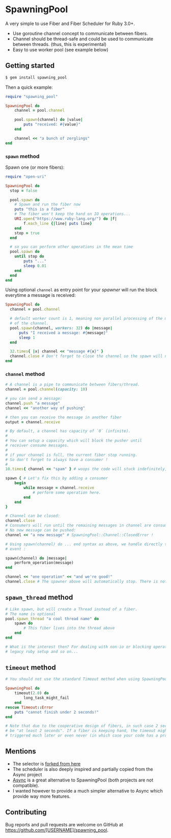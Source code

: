 # SpawningPool

A very simple to use Fiber and Fiber Scheduler for Ruby 3.0+.

- Use goroutine channel concept to communicate between fibers.
- Channel should be thread-safe and could be used to communicate between threads. (thus, this is experimental)
- Easy to use worker pool (see example below)

## Getting started

```bash
$ gem install spawning_pool
```

Then a quick example:

```ruby
require "spawning_pool"

SpawningPool do
    channel = pool.channel

    pool.spawn(channel) do |value|
        puts "received: #{value}"
    end

    channel << "a bunch of zerglings"
end
```

### `spawn` method

Spawn one (or more fibers):

```ruby
require "open-uri"

SpawningPool do
  stop = false

  pool.spawn do
    # Spawn and run the fiber now
    puts "this is a fiber"
    # The fiber won't keep the hand on IO operations...
    URI.open("https://www.ruby-lang.org/") do |f|
        f.each_line {|line| puts line}
    end
    stop = true
  end

  # so you can perform other operations in the mean time
  pool.spawn do
    until stop do
        puts "..."
        sleep 0.01
    end
  end
end
```

Using optional `channel` as entry point for your _spawner_ will run the block
everytime a message is received:

```ruby
SpawningPool do
  channel = pool.channel

  # default worker count is 1, meaning non parallel processing of the messages
  # of the channel.
  pool.spawn(channel, workers: 32) do |message|
      puts "I received a message: #{message}"
      sleep 1
  end

  32.times{ |x| channel << "message #{x}" }
  channel.close # Don't forget to close the channel so the spawn will not hang.
end
```

### `channel` method

```ruby
# A channel is a pipe to communicate between fibers/thread.
channel = pool.channel(capacity: 10)

# you can send a message:
channel.push "a message"
channel << "another way of pushing"

# then you can receive the message in another fiber
output = channel.receive

# By default, a channel has capacity of `0` (infinite).
#
# You can setup a capacity which will block the pusher until
# receiver consume messages.
#
# if your channel is full, the current fiber stop running.
# So don't forget to always have a consumer !
#
10.times{ channel << "spam" } # woops the code will stuck indefinitely, no consumers!

spawn { # Let's fix this by adding a consumer
    begin
        while message = channel.receive
            # perform some operation here.
        end
    end
}

# Channel can be closed:
channel.close
# Consumers will run until the remaining messages in channel are consumed.
# No new message can be pushed:
channel << "a new message" # SpawningPool::Channel::ClosedError !

# Using spawn(channel) do ... end syntax as above, we handle directly the close
# event :

spawn(channel) do |message|
    perform_operation(message)
end

channel << "one operation" << "and we're good!"
channel.close # The spawner above will automatically stop. There is nothing to do
```
## `spawn_thread` method

```ruby
# Like spawn, but will create a Thread instead of a fiber.
# The name is optional
pool.spawn_thread "a cool thread name" do
    spawn do
        # This fiber lives into the thread above
    end
end

# What is the interest then? For dealing with non-io or blocking operations,
# legacy ruby setup and so on...
```

## `timeout` method

```ruby
# You should not use the standard Timeout method when using SpawningPool, but instead:

SpawningPool do
    timeout(2.0) do
        long_task_might_fail
    end
rescue Timeout::Error
    puts "cannot finish under 2 seconds!"
end

# Note that due to the cooperative design of fibers, in such case 2 seconds would
# be "at least 2 seconds". If a fiber is keeping hand, the timeout might be
# triggered much later or even never (in which case your code has a problem).
```

## Mentions

- The selector is [forked from here](https://raw.githubusercontent.com/socketry/event/ee7f6bfa0b4a1df20af91639a73a23a241238a2c/lib/event/selector/select.rb)
- The scheduler is also deeply inspired and partially copied from the Async project
- [Async](https://github.com/socketry/async) is a great alternative to SpawningPool (both projects are not compatible).
- I wanted however to provide a much simpler alternative to Async which provide way more features.

## Contributing

Bug reports and pull requests are welcome on GitHub at https://github.com/[USERNAME]/spawning_pool.
